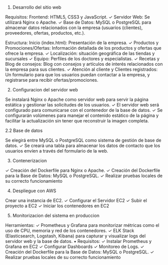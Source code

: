 1. Desarrollo del sitio web

Requisitos:
Frontend: HTML5, CSS3 y JavaScript.
✓ Servidor Web: Se utilizará Nginx o Apache.
✓ Base de Datos: MySQL o PostgreSQL para almacenar datos relacionados
con la empresa (usuarios (clientes), proveedores, ofertas, productos,
etc.).

Estructura:
Inicio (index.html): Presentación de la empresa.
✓ Productos y Promociones/Ofertas: Información detallada de los
productos y ofertas que ofrece la empresa.
✓ Localización: situación geográfica de las tiendas y sucursales
✓ Equipo: Perfiles de los doctores y especialistas.
✓ Recetas y Blog de consejos: Blog con consejos y artículos de interés
relacionados con la empresa para sus clientes.
✓ Atención al cliente y Clientes registrados: Un formulario para que los
usuarios puedan contactar a la empresa, y registrarse para recibir
ofertas/promociones.

2. Configuracion del servidor web

Se instalará Nginx o Apache como servidor web para servir la página
estática y gestionar las solicitudes de los usuarios.
✓ El servidor web será configurado para comunicarse con el contenedor de
la base de datos.
✓ Se configurarán volúmenes para manejar el contenido estático de la
página y facilitar la actualización sin tener que reconstruir la imagen
completa.

2.2 Base de datos

Se elegirá entre MySQL o PostgreSQL como sistema de gestión de base
de datos.
✓ Se creará una tabla para almacenar los datos de contacto que los
usuarios envíen a través del formulario de la web.

3. Contenerizacion

✓ Creación del Dockerfile para Nginx o Apache.
✓ Creación del Dockerfile para la Base de Datos: MySQL o PostgreSQL.
✓ Realizar pruebas locales de su correcto funcionamiento

4. Despliegue con AWS

Crear una instancia de EC2.
✓ Configurar el Servidor EC2
✓ Subir el proyecto a EC2
✓ Iniciar los contenedores en EC2

5. Monitorizacion del sistema en produccion

Herramientas:
✓ Prometheus y Grafana para monitorizar métricas como el uso de CPU,
memoria y red de los contenedores.
✓ ELK Stack (Elasticsearch, Logstash, Kibana) para capturar y visualizar
logs del servidor web y la base de datos.
▪ Requisitos:
✓ Instalar Prometheus y Grafana en EC2
✓ Configurar Dashboards
✓ Monitoreo de Logs.
✓ Creación del Dockerfile para la Base de Datos: MySQL o PostgreSQL.
✓ Realizar pruebas locales de su correcto funcionamiento
